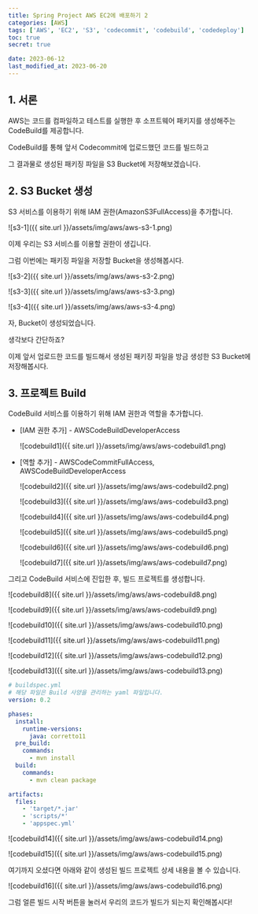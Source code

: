 ```yaml
---
title: Spring Project AWS EC2에 배포하기 2
categories: [AWS]
tags: ['AWS', 'EC2', 'S3', 'codecommit', 'codebuild', 'codedeploy']
toc: true
secret: true

date: 2023-06-12
last_modified_at: 2023-06-20
---
```


## 1. 서론

AWS는 코드를 컴파일하고 테스트를 실행한 후 소프트웨어 패키지를 생성해주는 CodeBuild를 제공합니다.

CodeBuild를 통해 앞서 Codecommit에 업로드했던 코드를 빌드하고 

그 결과물로 생성된 패키징 파일을 S3 Bucket에 저장해보겠습니다.

## 2. S3 Bucket 생성

S3 서비스를 이용하기 위해 IAM 권한(AmazonS3FullAccess)을 추가합니다.

   ![s3-1]({{ site.url }}/assets/img/aws/aws-s3-1.png)

이제 우리는 S3 서비스를 이용할 권한이 생깁니다.

그럼 이번에는 패키징 파일을 저장할 Bucket을 생성해봅시다.

![s3-2]({{ site.url }}/assets/img/aws/aws-s3-2.png)

![s3-3]({{ site.url }}/assets/img/aws/aws-s3-3.png)

![s3-4]({{ site.url }}/assets/img/aws/aws-s3-4.png)

자, Bucket이 생성되었습니다.

생각보다 간단하죠?

이제 앞서 업로드한 코드를 빌드해서 생성된 패키징 파일을 방금 생성한 S3 Bucket에 저장해봅시다.

## 3. 프로젝트 Build

CodeBuild 서비스를 이용하기 위해 IAM 권한과 역할을 추가합니다.

* [IAM 권한 추가] - AWSCodeBuildDeveloperAccess

   ![codebuild1]({{ site.url }}/assets/img/aws/aws-codebuild1.png)

* [역할 추가] - AWSCodeCommitFullAccess, AWSCodeBuildDeveloperAccess

   ![codebuild2]({{ site.url }}/assets/img/aws/aws-codebuild2.png)

   ![codebuild3]({{ site.url }}/assets/img/aws/aws-codebuild3.png)

   ![codebuild4]({{ site.url }}/assets/img/aws/aws-codebuild4.png)

   ![codebuild5]({{ site.url }}/assets/img/aws/aws-codebuild5.png)

   ![codebuild6]({{ site.url }}/assets/img/aws/aws-codebuild6.png)

   ![codebuild7]({{ site.url }}/assets/img/aws/aws-codebuild7.png)

그리고 CodeBuild 서비스에 진입한 후, 빌드 프로젝트를 생성합니다.

![codebuild8]({{ site.url }}/assets/img/aws/aws-codebuild8.png)

![codebuild9]({{ site.url }}/assets/img/aws/aws-codebuild9.png)

![codebuild10]({{ site.url }}/assets/img/aws/aws-codebuild10.png)

![codebuild11]({{ site.url }}/assets/img/aws/aws-codebuild11.png)

![codebuild12]({{ site.url }}/assets/img/aws/aws-codebuild12.png)

![codebuild13]({{ site.url }}/assets/img/aws/aws-codebuild13.png)

```yaml
# buildspec.yml
# 해당 파일은 Build 사양을 관리하는 yaml 파일입니다.
version: 0.2

phases:
  install:
    runtime-versions:
      java: corretto11
  pre_build:
    commands:
      - mvn install
  build:
    commands:
      - mvn clean package

artifacts:
  files:
    - 'target/*.jar'
    - 'scripts/*'
    - 'appspec.yml'
```

![codebuild14]({{ site.url }}/assets/img/aws/aws-codebuild14.png)

![codebuild15]({{ site.url }}/assets/img/aws/aws-codebuild15.png)

여기까지 오셨다면 아래와 같이 생성된 빌드 프로젝트 상세 내용을 볼 수 있습니다.

![codebuild16]({{ site.url }}/assets/img/aws/aws-codebuild16.png)

그럼 얼른 빌드 시작 버튼을 눌러서 우리의 코드가 빌드가 되는지 확인해봅시다!

